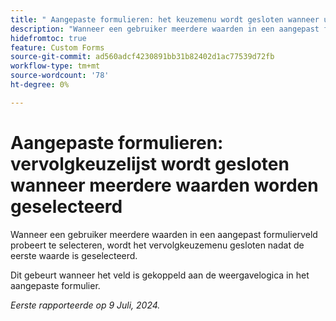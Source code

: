 ```yaml
---
title: " Aangepaste formulieren: het keuzemenu wordt gesloten wanneer u meerdere waarden selecteert"
description: "Wanneer een gebruiker meerdere waarden in een aangepast formulierveld probeert te selecteren, wordt het vervolgkeuzemenu gesloten nadat de eerste waarde is geselecteerd. "
hidefromtoc: true
feature: Custom Forms
source-git-commit: ad560adcf4230891bb31b82402d1ac77539d72fb
workflow-type: tm+mt
source-wordcount: '78'
ht-degree: 0%

---
```



# Aangepaste formulieren: vervolgkeuzelijst wordt gesloten wanneer meerdere waarden worden geselecteerd

Wanneer een gebruiker meerdere waarden in een aangepast formulierveld probeert te selecteren, wordt het vervolgkeuzemenu gesloten nadat de eerste waarde is geselecteerd.

Dit gebeurt wanneer het veld is gekoppeld aan de weergavelogica in het aangepaste formulier.

_Eerste rapporteerde op 9 Juli, 2024._
